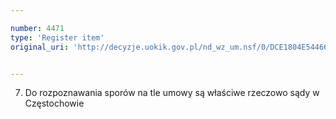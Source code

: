 ```yaml
---

number: 4471
type: 'Register item'
original_uri: 'http://decyzje.uokik.gov.pl/nd_wz_um.nsf/0/DCE1804E54466941C1257B4900402A17?OpenDocument'


---
```


7. Do rozpoznawania sporów na tle umowy są właściwe rzeczowo sądy w Częstochowie
